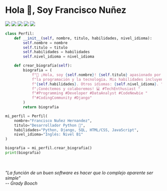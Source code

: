 
<h1>Hola 👋, Soy Francisco Nuñez</h1>

![](https://komarev.com/ghpvc/?username=FranciscoNunezH)
![](https://img.shields.io/badge/Editor-VS_Code-informational?style=flat&logo=visual-studio-code&logoColor=white&color=6aa6f8)
![](https://img.shields.io/badge/Code-Python-informational?style=flat&logo=python&logoColor=white&color=6aa6f8)
![](https://img.shields.io/badge/Code-JavaScript-informational?style=flat&logo=javascript&logoColor=white&color=6aa6f8)
![](https://img.shields.io/badge/Tools-Docker-informational?style=flat&logo=docker&logoColor=white&color=6aa6f8)


```python
class Perfil:
    def __init__(self, nombre, titulo, habilidades, nivel_idioma):
        self.nombre = nombre
        self.titulo = titulo
        self.habilidades = habilidades
        self.nivel_idioma = nivel_idioma

    def crear_biografia(self):
        biografia = (
            f"👋 ¡Hola, soy {self.nombre}! {self.titulo} apasionado por "
            f"la programación y la tecnología. Mis habilidades incluyen: "
            f"{self.habilidades}. Otros idiomas: {self.nivel_idioma}. "
            f"¡Conéctemos y colaboremos! 💻 #TechEnthusiast "
            f"#Programming #Developer #DataAnalyst #CodeNewbie "
            f"#CodingCommunity #Django"
        )
        return biografia

mi_perfil = Perfil(
    nombre="Francisco Nuñez Hernandez",
    titulo="Desarrollador Python 🐍",
    habilidades="Python, Django, SQL, HTML/CSS, JavaScript",
    nivel_idioma="Inglés: Nivel B1"
)

biografia = mi_perfil.crear_biografia()
print(biografia)

```
<br>
<br>
<em> "La función de un buen software es hacer que lo complejo aparente ser simple" </em><br>
<em>-- Grady Booch</em>















